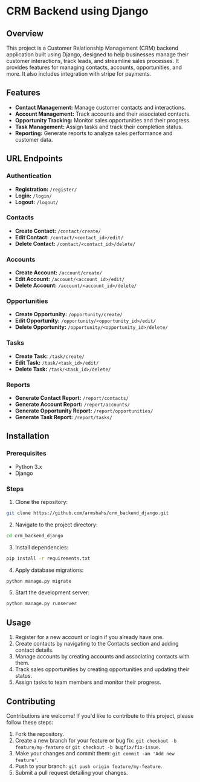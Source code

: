 # CRM Backend using Django

## Overview

This project is a Customer Relationship Management (CRM) backend application built using Django, designed to help businesses manage their customer interactions, track leads, and streamline sales processes. It provides features for managing contacts, accounts, opportunities, and more. It also includes integration with stripe for payments.

## Features

- **Contact Management:** Manage customer contacts and interactions.
- **Account Management:** Track accounts and their associated contacts.
- **Opportunity Tracking:** Monitor sales opportunities and their progress.
- **Task Management:** Assign tasks and track their completion status.
- **Reporting:** Generate reports to analyze sales performance and customer data.



## URL Endpoints

### Authentication

- **Registration:** `/register/`
- **Login:** `/login/`
- **Logout:** `/logout/`

### Contacts

- **Create Contact:** `/contact/create/`
- **Edit Contact:** `/contact/<contact_id>/edit/`
- **Delete Contact:** `/contact/<contact_id>/delete/`

### Accounts

- **Create Account:** `/account/create/`
- **Edit Account:** `/account/<account_id>/edit/`
- **Delete Account:** `/account/<account_id>/delete/`

### Opportunities

- **Create Opportunity:** `/opportunity/create/`
- **Edit Opportunity:** `/opportunity/<opportunity_id>/edit/`
- **Delete Opportunity:** `/opportunity/<opportunity_id>/delete/`

### Tasks

- **Create Task:** `/task/create/`
- **Edit Task:** `/task/<task_id>/edit/`
- **Delete Task:** `/task/<task_id>/delete/`

### Reports

- **Generate Contact Report:** `/report/contacts/`
- **Generate Account Report:** `/report/accounts/`
- **Generate Opportunity Report:** `/report/opportunities/`
- **Generate Task Report:** `/report/tasks/`

## Installation

### Prerequisites

- Python 3.x
- Django

### Steps

1. Clone the repository:

```bash
git clone https://github.com/armshahs/crm_backend_django.git
```

2. Navigate to the project directory:

```bash
cd crm_backend_django
```

3. Install dependencies:

```bash
pip install -r requirements.txt
```

4. Apply database migrations:

```bash
python manage.py migrate
```

5. Start the development server:

```bash
python manage.py runserver
```


## Usage

1. Register for a new account or login if you already have one.
2. Create contacts by navigating to the Contacts section and adding contact details.
3. Manage accounts by creating accounts and associating contacts with them.
4. Track sales opportunities by creating opportunities and updating their status.
5. Assign tasks to team members and monitor their progress.


## Contributing

Contributions are welcome! If you'd like to contribute to this project, please follow these steps:

1. Fork the repository.
2. Create a new branch for your feature or bug fix: `git checkout -b feature/my-feature` or `git checkout -b bugfix/fix-issue`.
3. Make your changes and commit them: `git commit -am 'Add new feature'`.
4. Push to your branch: `git push origin feature/my-feature`.
5. Submit a pull request detailing your changes.
